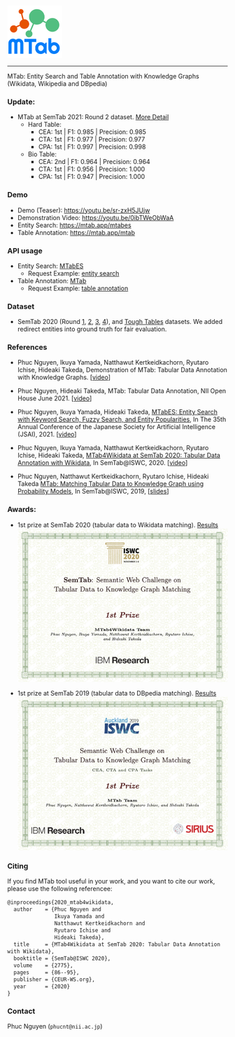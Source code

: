 <img src="interface/static/images/logo_mtab_1.png" height="120" alt="MTab">

---

MTab: Entity Search and Table Annotation with Knowledge Graphs (Wikidata, Wikipedia and DBpedia)

### Update:
- MTab at SemTab 2021: Round 2 dataset. [More Detail](https://www.aicrowd.com/challenges/semtab-2021/leaderboards)
  - Hard Table: 
    - CEA: 1st | F1: 0.985 | Precision:	0.985	
    - CTA: 1st | F1: 0.977 | Precision:	0.977	
    - CPA: 1st | F1: 0.997 | Precision:	0.998	
  - Bio Table:
    - CEA: 2nd | F1: 0.964 | Precision:	0.964	
    - CTA: 1st | F1: 0.956 | Precision:	1.000	
    - CPA: 1st | F1: 0.947 | Precision:	1.000	
 

### Demo
- Demo (Teaser): https://youtu.be/sr-zxH5JUjw
- Demonstration Video: https://youtu.be/0ibTWeObWaA
- Entity Search: https://mtab.app/mtabes
- Table Annotation: https://mtab.app/mtab


### API usage
- Entity Search: [MTabES](docs/mtabes.md)
  - Request Example: [entity search](api/lookup/m_mtabes.py)
- Table Annotation: [MTab](docs/mtab.md)
  - Request Example: [table annotation](api/annotator/m_table_annotation.py)

### Dataset

- SemTab 2020 (Round [1](data/semtab/2020/R1.zip), [2](data/semtab/2020/R2.zip), [3](data/semtab/2020/R3.zip), [4](data/semtab/2020/R4.zip)), and [Tough Tables](data/semtab/2020/2T.zip) datasets. We added redirect entities into ground truth for fair evaluation. 

### References
- Phuc Nguyen, Ikuya Yamada, Natthawut Kertkeidkachorn, Ryutaro Ichise, Hideaki Takeda, Demonstration of MTab: Tabular Data Annotation with Knowledge Graphs. [[video](https://youtu.be/0ibTWeObWaA)]

- Phuc Nguyen, Hideaki Takeda, MTab: Tabular Data Annotation, NII Open House June 2021. [[video](https://youtu.be/1ByffPp2alg?t=3269)]

- Phuc Nguyen, Ikuya Yamada, Hideaki Takeda, [MTabES: Entity Search with Keyword Search, Fuzzy Search, and Entity Popularities](https://drive.google.com/file/d/10Tl0Qd5gxFSiCsnSjJbvRSUiDXW-Kifn/view?usp=sharing), In The 35th Annual Conference of the Japanese Society for Artificial Intelligence (JSAI), 2021. [[video](https://drive.google.com/file/d/1gYSP619HcMT-sE6iD3LiQeRtZw9UZTWQ/view?usp=sharing)]


- Phuc Nguyen, Ikuya Yamada, Natthawut Kertkeidkachorn, Ryutaro Ichise, Hideaki Takeda, [MTab4Wikidata at SemTab 2020: Tabular Data Annotation with Wikidata](http://ceur-ws.org/Vol-2775/paper9.pdf), In SemTab@ISWC, 2020. [[video](https://drive.google.com/file/d/1vz-6nkc9t6MQZYzgg-PZNLs-9TT86wRD/view?usp=sharing)]

  
- Phuc Nguyen, Natthawut Kertkeidkachorn, Ryutaro Ichise, Hideaki Takeda [MTab: Matching Tabular Data to Knowledge Graph using Probability Models](http://ceur-ws.org/Vol-2553/paper2.pdf), In SemTab@ISWC, 2019, [[slides](http://www.cs.ox.ac.uk/isg/challenges/sem-tab/2019/slides/MTab.pptx)]

  
### Awards:
- 1st prize at SemTab 2020 (tabular data to Wikidata matching). [Results](http://www.cs.ox.ac.uk/isg/challenges/sem-tab/2020/results.html)
  <img src="static/images/semtab2020.png" height="350" alt="MTab">

- 1st prize at SemTab 2019 (tabular data to DBpedia matching). [Results](http://www.cs.ox.ac.uk/isg/challenges/sem-tab/2019/results.html)
  <img src="static/images/semtab2019.png" height="350" alt="MTab">

### Citing

If you find MTab tool useful in your work, and you want to cite our work, please use the following referencee:
```
@inproceedings{2020_mtab4wikidata,
  author    = {Phuc Nguyen and
               Ikuya Yamada and
               Natthawut Kertkeidkachorn and
               Ryutaro Ichise and
               Hideaki Takeda},
  title     = {MTab4Wikidata at SemTab 2020: Tabular Data Annotation with Wikidata},
  booktitle = {SemTab@ISWC 2020},
  volume    = {2775},
  pages     = {86--95},
  publisher = {CEUR-WS.org},
  year      = {2020}
}
```

### Contact
Phuc Nguyen (`phucnt@nii.ac.jp`)
